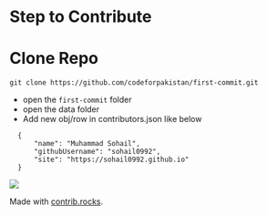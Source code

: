 # Step to Contribute

# Clone Repo

`git clone https://github.com/codeforpakistan/first-commit.git`

- open the `first-commit` folder
- open the data folder
- Add new obj/row in contributors.json like below

```
  {
      "name": "Muhammad Sohail",
      "githubUsername": "sohail0992",
      "site": "https://sohail0992.github.io"
  }
```


<a href="https://github.com/codeforpakistan/first-commit/graphs/contributors">
  <img src="https://contrib.rocks/image?repo=codeforpakistan/first-commit" />
</a>

Made with [contrib.rocks](https://contrib.rocks).
